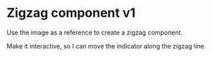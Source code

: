 # Zigzag component v1

Use the image as a reference to create a zigzag component.

Make it interactive, so I can move the indicator along the zigzag line.


